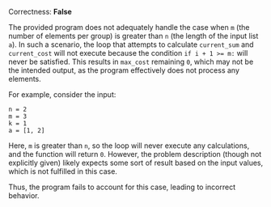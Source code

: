 Correctness: **False**

The provided program does not adequately handle the case when `m` (the number of elements per group) is greater than `n` (the length of the input list `a`). In such a scenario, the loop that attempts to calculate `current_sum` and `current_cost` will not execute because the condition `if i + 1 >= m:` will never be satisfied. This results in `max_cost` remaining `0`, which may not be the intended output, as the program effectively does not process any elements.

For example, consider the input:
```
n = 2
m = 3
k = 1
a = [1, 2]
```
Here, `m` is greater than `n`, so the loop will never execute any calculations, and the function will return `0`. However, the problem description (though not explicitly given) likely expects some sort of result based on the input values, which is not fulfilled in this case.

Thus, the program fails to account for this case, leading to incorrect behavior.